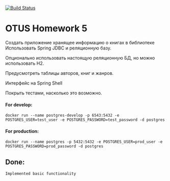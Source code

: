 [![Build Status](https://travis-ci.com/drunkmowgli/Bookshell.svg?branch=master)](https://travis-ci.com/drunkmowgli/Bookshell)
# OTUS Homework 5

Создать приложение хранящее информацию о книгах в библиотеке
Использовать Spring JDBC и реляционную базу.

Опционально использовать настоящую реляционную БД, но можно использовать H2.

Предусмотреть таблицы авторов, книг и жанров.

Интерфейс на Spring Shell

Покрыть тестами, насколько это возможно.

#### For develop:
`docker run --name postgres-develop -p 6543:5432 -e POSTGRES_USER=test_user -e POSTGRES_PASSWORD=test_password -d postgres`

#### For production:
`docker run --name postgres -p 5432:5432 -e POSTGRES_USER=prod_user -e POSTGRES_PASSWORD=prod_password -d postgres`

## Done:
    Implemented basic functionality
